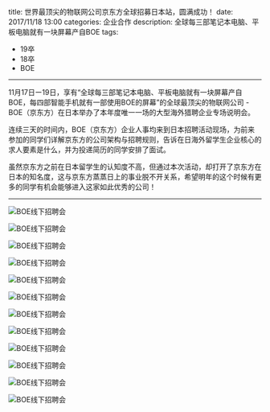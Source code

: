 title: 世界最顶尖的物联网公司京东方全球招募日本站，圆满成功！
date: 2017/11/18 13:00
categories: 企业合作
description: 全球每三部笔记本电脑、平板电脑就有一块屏幕产自BOE
tags:
- 19卒
- 18卒
- BOE

---

11月17日ー19日，享有“全球每三部笔记本电脑、平板电脑就有一块屏幕产自BOE，每四部智能手机就有一部使用BOE的屏幕”的全球最顶尖的物联网公司 - BOE（京东方）在日本举办了本年度唯一一场的大型海外猎聘企业专场说明会。

连续三天的时间内，BOE（京东方）企业人事均来到日本招聘活动现场，为前来参加的同学们详解京东方的公司架构与招聘规则，告诉在日海外留学生企业核心的求人要素是什么，并为投递简历的同学安排了面试。

虽然京东方之前在日本留学生的认知度不高，但通过本次活动，却打开了京东方在日本的知名度，这与京东方蒸蒸日上的事业脱不开关系，希望明年的这个时候有更多的同学有机会能够进入这家如此优秀的公司！

---

![BOE线下招聘会](https://qilian-tokyo.github.io/img/20171118_BOE/boe1.jpg)

![BOE线下招聘会](https://qilian-tokyo.github.io/img/20171118_BOE/boe2.jpg)

![BOE线下招聘会](https://qilian-tokyo.github.io/img/20171118_BOE/boe3.jpg)

![BOE线下招聘会](https://qilian-tokyo.github.io/img/20171118_BOE/boe4.jpg)

![BOE线下招聘会](https://qilian-tokyo.github.io/img/20171118_BOE/boe5.jpg)

![BOE线下招聘会](https://qilian-tokyo.github.io/img/20171118_BOE/boe6.jpg)

![BOE线下招聘会](https://qilian-tokyo.github.io/img/20171118_BOE/boe7.jpg)

![BOE线下招聘会](https://qilian-tokyo.github.io/img/20171118_BOE/boe8.jpg)

![BOE线下招聘会](https://qilian-tokyo.github.io/img/20171118_BOE/boe9.jpg)

![BOE线下招聘会](https://qilian-tokyo.github.io/img/20171118_BOE/boe10.jpg)

![BOE线下招聘会](https://qilian-tokyo.github.io/img/20171118_BOE/boe11.jpg)

![BOE线下招聘会](https://qilian-tokyo.github.io/img/20171118_BOE/boe12.jpg)
